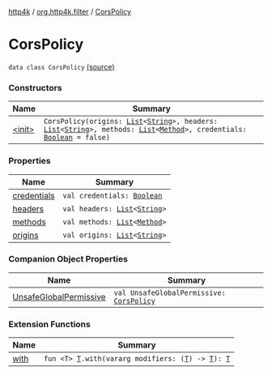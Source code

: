 [http4k](../../index.md) / [org.http4k.filter](../index.md) / [CorsPolicy](./index.md)

# CorsPolicy

`data class CorsPolicy` [(source)](https://github.com/http4k/http4k/blob/master/http4k-core/src/main/kotlin/org/http4k/filter/ServerFilters.kt#L33)

### Constructors

| Name | Summary |
|---|---|
| [&lt;init&gt;](-init-.md) | `CorsPolicy(origins: `[`List`](https://kotlinlang.org/api/latest/jvm/stdlib/kotlin.collections/-list/index.html)`<`[`String`](https://kotlinlang.org/api/latest/jvm/stdlib/kotlin/-string/index.html)`>, headers: `[`List`](https://kotlinlang.org/api/latest/jvm/stdlib/kotlin.collections/-list/index.html)`<`[`String`](https://kotlinlang.org/api/latest/jvm/stdlib/kotlin/-string/index.html)`>, methods: `[`List`](https://kotlinlang.org/api/latest/jvm/stdlib/kotlin.collections/-list/index.html)`<`[`Method`](../../org.http4k.core/-method/index.md)`>, credentials: `[`Boolean`](https://kotlinlang.org/api/latest/jvm/stdlib/kotlin/-boolean/index.html)` = false)` |

### Properties

| Name | Summary |
|---|---|
| [credentials](credentials.md) | `val credentials: `[`Boolean`](https://kotlinlang.org/api/latest/jvm/stdlib/kotlin/-boolean/index.html) |
| [headers](headers.md) | `val headers: `[`List`](https://kotlinlang.org/api/latest/jvm/stdlib/kotlin.collections/-list/index.html)`<`[`String`](https://kotlinlang.org/api/latest/jvm/stdlib/kotlin/-string/index.html)`>` |
| [methods](methods.md) | `val methods: `[`List`](https://kotlinlang.org/api/latest/jvm/stdlib/kotlin.collections/-list/index.html)`<`[`Method`](../../org.http4k.core/-method/index.md)`>` |
| [origins](origins.md) | `val origins: `[`List`](https://kotlinlang.org/api/latest/jvm/stdlib/kotlin.collections/-list/index.html)`<`[`String`](https://kotlinlang.org/api/latest/jvm/stdlib/kotlin/-string/index.html)`>` |

### Companion Object Properties

| Name | Summary |
|---|---|
| [UnsafeGlobalPermissive](-unsafe-global-permissive.md) | `val UnsafeGlobalPermissive: `[`CorsPolicy`](./index.md) |

### Extension Functions

| Name | Summary |
|---|---|
| [with](../../org.http4k.core/with.md) | `fun <T> `[`T`](../../org.http4k.core/with.md#T)`.with(vararg modifiers: (`[`T`](../../org.http4k.core/with.md#T)`) -> `[`T`](../../org.http4k.core/with.md#T)`): `[`T`](../../org.http4k.core/with.md#T) |
